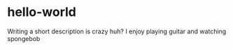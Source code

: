 # hello-world
Writing a short description is crazy huh?
I enjoy playing guitar and watching spongebob
